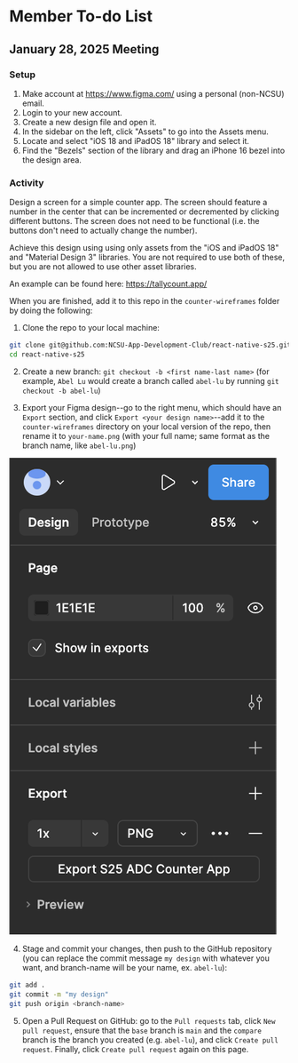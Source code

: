 # Member To-do List

## January 28, 2025 Meeting

### Setup

1. Make account at https://www.figma.com/ using a personal (non-NCSU) email.
2. Login to your new account.
3. Create a new design file and open it.
4. In the sidebar on the left, click "Assets" to go into the Assets menu.
5. Locate and select "iOS 18 and iPadOS 18" library and select it.
6. Find the "Bezels" section of the library and drag an iPhone 16 bezel into the design area.

### Activity

Design a screen for a simple counter app. The screen should feature a number in the center that can be incremented or decremented by clicking different buttons. The screen does not need to be functional (i.e. the buttons don't need to actually change the number).

Achieve this design using using only assets from the "iOS and iPadOS 18" and "Material Design 3" libraries. You are not required to use both of these, but you are not allowed to use other asset libraries.

An example can be found here: https://tallycount.app/

When you are finished, add it to this repo in the `counter-wireframes` folder by doing the following:

1. Clone the repo to your local machine:

```bash
git clone git@github.com:NCSU-App-Development-Club/react-native-s25.git
cd react-native-s25
```

2. Create a new branch: `git checkout -b <first name-last name>` (for example, `Abel Lu` would create a branch called `abel-lu` by running `git checkout -b abel-lu`)

3. Export your Figma design--go to the right menu, which should have an `Export` section, and click `Export <your design name>`--add it to the `counter-wireframes` directory on your local version of the repo, then rename it to `your-name.png` (with your full name; same format as the branch name, like `abel-lu.png`)

![figma export menu](assets/figma-export.png)

4. Stage and commit your changes, then push to the GitHub repository (you can replace the commit message `my design` with whatever you want, and branch-name will be your name, ex. `abel-lu`):

```bash
git add .
git commit -m "my design"
git push origin <branch-name>
```

5. Open a Pull Request on GitHub: go to the `Pull requests` tab, click `New pull request`, ensure that the `base` branch is `main` and the `compare` branch is the branch you created (e.g. `abel-lu`), and click `Create pull request`. Finally, click `Create pull request` again on this page.
